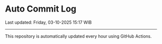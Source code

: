 # Auto Commit Log

Last updated: Friday, 03-10-2025 15:17 WIB

---

This repository is automatically updated every hour using GitHub Actions.
